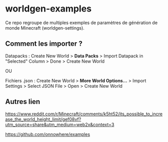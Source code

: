 # worldgen-examples

Ce repo regroupe de multiples exemples de paramètres de génération de monde Minecraft (worldgen-settings).

## Comment les importer ?
Datapacks : Create New World > **Data Packs** > Import Datapack in "Selected" Column > Done > Create New World

OU

Fichiers .json : Create New World > **More World Options...** > Import Settings > Select JSON File > Open > Create New World

## Autres lien

https://www.reddit.com/r/Minecraft/comments/k5ht52/its_possible_to_increase_the_world_height_limit/gef08vf?utm_source=share&utm_medium=web2x&context=3

https://github.com/onnowhere/examples

